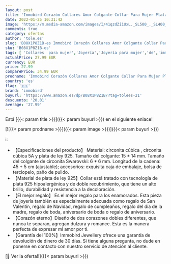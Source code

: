 ```yaml
---
layout: post
title: 'Immobird Corazón Collares Amor Colgante Collar Para Mujer Plata de Ley 925 Con Circonita Regalos para Esposa  Mamá Regalo Plata '
date: 2022-01-25 10:31:42
image: 'https://m.media-amazon.com/images/I/41qzdZiiUxL._SL500_._SL400_.jpg'
comments: true
category: ofertas
author: 'tole.es'
slug: 'B08X1P8Z1B-es Immobird Corazón Collares Amor Colgante Collar Para Mujer...'
sku: 'B08X1P8Z1B-es'
tags: [ 'Collares  para mujer','Joyería','Joyería para mujer','de','immobird','ley','plata', ]
actualPrice: 27.99 EUR
currency: EUR
price: 27.99
comparePrice: 34.99 EUR
prodname: 'Immobird Corazón Collares Amor Colgante Collar Para Mujer Plata de Ley 925 Con Circonita Regalos para Esposa  Mamá Regalo Plata '
country: 'es'
flag: '🇪🇸'
brand: 'immobird'
buyurl: 'https://www.amazon.es/dp/B08X1P8Z1B/?tag=tolees-21'
descuento: '20.01'
average: '27.99'
---
```


Está [{{< param title >}}]({{< param buyurl >}}) en el siguiente enlace!

[![{{< param prodname >}}]({{< param image >}})]({{< param buyurl >}})

ℹ️:

- 【Especificaciones del producto】 Material: circonita cúbica , circonita cúbica 5A y plata de ley 925. Tamaño del colgante: 15 * 14 mm. Tamaño del colgante de circonita Swarovski: 6 * 6 mm. Longitud de la cadena: 45 + 5 cm (ajustable); accesorios: exquisita caja de embalaje, bolsa de terciopelo, paño de pulido.
- 【Material de plata de ley 925】Collar está tratado con tecnología de plata 925 hipoalergénica y de doble recubrimiento, que tiene un alto brillo, durabilidad y resistencia a la decoloración.
- 【El mejor regalo】 Es el mejor regalo para los enamorados. Esta pieza de joyería también es especialmente adecuada como regalo de San Valentín, regalo de Navidad, regalo de cumpleaños, regalo del día de la madre, regalo de boda, aniversario de boda o regalo de aniversario.
- 【Corazón eterno】Diseño de dos corazones dobles diferentes, que nunca te separan, agregan dulzura y romance. Esta es la manera perfecta de expresar mi amor por ti.
- 【Garantía del 100%】Immobird Jewellery ofrece una garantía de devolución de dinero de 30 días. Si tiene alguna pregunta, no dude en ponerse en contacto con nuestro servicio de atención al cliente.

[🛒 Ver la oferta!!]({{< param buyurl >}})
